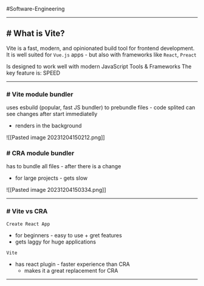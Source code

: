 #Software-Engineering 

---
## # What is Vite?

Vite is a fast, modern, and opinionated build tool for frontend development.
It is well suited for `Vue.js` apps - but also with frameworks like `React`, `Preact`

Is designed to work well with modern JavaScript Tools & Frameworks
The key feature is: SPEED

---
### # Vite module bundler

uses esbuild (popular, fast JS bundler) to prebundle files - code splited
can see changes after start immediatelly
- renders in the background

![[Pasted image 20231204150212.png]]

### # CRA module bundler

has to bundle all files - after there is a change 
- for large projects - gets slow

![[Pasted image 20231204150334.png]]

---
### # Vite vs CRA

`Create React App`
- for beginners - easy to use + gret features
- gets laggy for huge applications

`Vite`
- has react plugin - faster experience than CRA
	- makes it a great replacement for CRA

---
